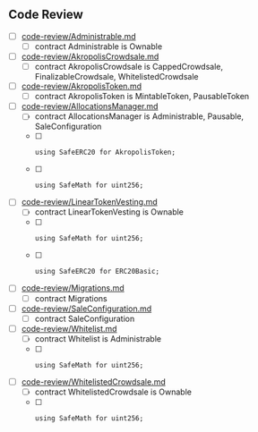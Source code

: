 ## Code Review

* [ ] [code-review/Administrable.md](code-review/Administrable.md)
  * [ ] contract Administrable is Ownable
* [ ] [code-review/AkropolisCrowdsale.md](code-review/AkropolisCrowdsale.md)
  * [ ] contract AkropolisCrowdsale is CappedCrowdsale, FinalizableCrowdsale, WhitelistedCrowdsale
* [ ] [code-review/AkropolisToken.md](code-review/AkropolisToken.md)
  * [ ] contract AkropolisToken is MintableToken, PausableToken
* [ ] [code-review/AllocationsManager.md](code-review/AllocationsManager.md)
  * [ ] contract AllocationsManager is Administrable, Pausable, SaleConfiguration
  * [ ]     using SafeERC20 for AkropolisToken;
  * [ ]     using SafeMath for uint256;
* [ ] [code-review/LinearTokenVesting.md](code-review/LinearTokenVesting.md)
  * [ ] contract LinearTokenVesting is Ownable
  * [ ]     using SafeMath for uint256;
  * [ ]     using SafeERC20 for ERC20Basic;
* [ ] [code-review/Migrations.md](code-review/Migrations.md)
  * [ ] contract Migrations
* [ ] [code-review/SaleConfiguration.md](code-review/SaleConfiguration.md)
  * [ ] contract SaleConfiguration
* [ ] [code-review/Whitelist.md](code-review/Whitelist.md)
  * [ ] contract Whitelist is Administrable
  * [ ]     using SafeMath for uint256;
* [ ] [code-review/WhitelistedCrowdsale.md](code-review/WhitelistedCrowdsale.md)
  * [ ] contract WhitelistedCrowdsale is Ownable
  * [ ]     using SafeMath for uint256;

